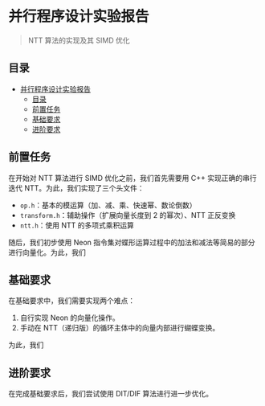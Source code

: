 # 并行程序设计实验报告

> NTT 算法的实现及其 SIMD 优化

## 目录

- [并行程序设计实验报告](#并行程序设计实验报告)
  - [目录](#目录)
  - [前置任务](#前置任务)
  - [基础要求](#基础要求)
  - [进阶要求](#进阶要求)

## 前置任务

在开始对 NTT 算法进行 SIMD 优化之前，我们首先需要用 C++ 实现正确的串行迭代 NTT。为此，我们实现了三个头文件：

- `op.h`：基本的模运算（加、减、乘、快速幂、数论倒数）
- `transform.h`：辅助操作（扩展向量长度到 2 的幂次）、NTT 正反变换
- `ntt.h`：使用 NTT 的多项式乘积运算

随后，我们初步使用 Neon 指令集对蝶形运算过程中的加法和减法等简易的部分进行向量化。为此，我们

## 基础要求

在基础要求中，我们需要实现两个难点：

1. 自行实现 Neon 的向量化操作。
2. 手动在 NTT（递归版）的循环主体中的向量内部进行蝴蝶变换。

为此，我们

## 进阶要求

在完成基础要求后，我们尝试使用 DIT/DIF 算法进行进一步优化。
